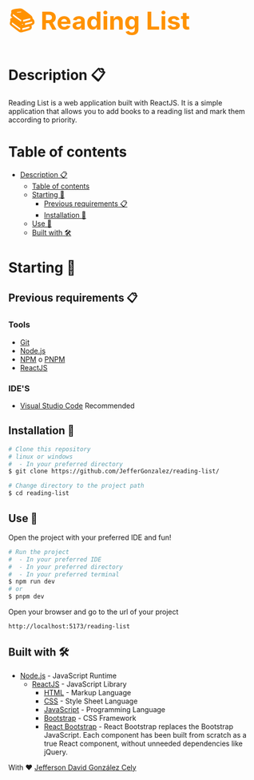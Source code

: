 <h1 style="color: #ff9200; font-size: 50px; font-weight: bold">
  📚 Reading List 
</h1>

# Description 📋

Reading List is a web application built with ReactJS. It is a simple application that allows you to add books to a reading list and mark them according to priority.

# Table of contents

- [Description 📋](#description-)
  - [Table of contents](#table-of-contents)
  - [Starting 🚀](#starting-)
    - [Previous requirements 📋](#previous-requirements-)
    - [Installation 🔧](#installation-)
  - [Use 📌](#use-)
  - [Built with 🛠️](#built-with-)

# Starting 🚀

## Previous requirements 📋

### Tools

- [Git](https://git-scm.com/)
- [Node.js](https://nodejs.org/es/)
- [NPM](https://www.npmjs.com/) o [PNPM](https://pnpm.io/)
- [ReactJS](https://react.dev/)

### IDE'S

- [Visual Studio Code](https://code.visualstudio.com) Recommended

## Installation 🔧

```bash
# Clone this repository
# linux or windows
#  - In your preferred directory
$ git clone https://github.com/JefferGonzalez/reading-list/

# Change directory to the project path
$ cd reading-list
```

## Use 📌

Open the project with your preferred IDE and fun!

```bash
# Run the project
#  - In your preferred IDE
#  - In your preferred directory
#  - In your preferred terminal
$ npm run dev 
# or
$ pnpm dev
```

Open your browser and go to the url of your project

```bash
http://localhost:5173/reading-list
```

## Built with 🛠️

- [Node.js](https://nodejs.org/es/) - JavaScript Runtime
  - [ReactJS](https://react.dev/) - JavaScript Library
    - [HTML](https://developer.mozilla.org/es/docs/Web/HTML) - Markup Language
    - [CSS](https://developer.mozilla.org/es/docs/Web/CSS) - Style Sheet Language
    - [JavaScript](https://developer.mozilla.org/es/docs/Web/JavaScript) - Programming Language
    - [Bootstrap](https://getbootstrap.com/) - CSS Framework
    - [React Bootstrap](https://react-bootstrap.github.io/) - React Bootstrap replaces the Bootstrap JavaScript. Each component has been built from scratch as a true React component, without unneeded dependencies like jQuery.

With ❤️ [Jefferson David González Cely](https://jeffergonzalez.github.io/portfolio/)
